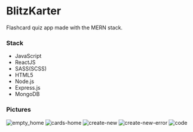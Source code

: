 # BlitzKarter

Flashcard quiz app made with the MERN stack.

### Stack

- JavaScript
- ReactJS
- SASS(SCSS)
- HTML5
- Node.js
- Express.js
- MongoDB

### Pictures

![empty_home](https://user-images.githubusercontent.com/63575553/154272540-d135dbb8-4fdc-425e-97c3-e28065bcbedc.png)
![cards-home](https://user-images.githubusercontent.com/63575553/154272585-0a904aa5-d793-4d31-ae2c-b526e1e82196.png)
![create-new](https://user-images.githubusercontent.com/63575553/154272602-386712ba-1f5f-468e-9133-51b281009354.png)
![create-new-error](https://user-images.githubusercontent.com/63575553/154272608-05802003-9bb3-4ddb-be49-83efae11bc1b.png)
![code](https://user-images.githubusercontent.com/63575553/154272623-74d57e02-be97-40ce-9617-ba33e7256389.png)
